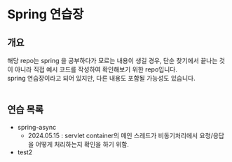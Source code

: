 # Spring 연습장
## 개요
해당 repo는 spring 을 공부하다가 모르는 내용이 생길 경우, 단순 찾기에서 끝나는 것이 아니라 직접 예시 코드를 작성하여 확인해보기 위한 repo입니다.<br>
spring 연습장이라고 되어 있지만, 다른 내용도 포함될 가능성도 있습니다.<br>
<br>
## 연습 목록
- spring-async
  - 2024.05.15 : servlet container의 메인 스레드가 비동기처리에서 요청/응답을 어떻게 처리하는지 확인을 하기 위함.
- test2

